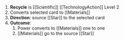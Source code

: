 1. **Recycle** is [[Scientific]] [[TechnologyAction]] Level 2
2. Converts selected card to [[Materials]]
3. **Direction**: source [[Star]] to the selected card
4. **Outcome**:
	1. Power converts to [[Materials]] one to one
	2. [[Materials]] go to the source [[Star]]
    
